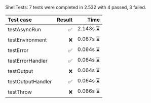 ShellTests: 7 tests were completed in 2.532 with 4 passed, 3 failed.

| Test case | Result | Time |
| :--- | ---: | ---:  |
| testAsyncRun | ✅ |2.143s ⌛️ |
| testEnvironment | ❌ | 0.067s ⌛️ |
| testError | ✅ |0.064s ⌛️ |
| testErrorHandler | ✅ |0.064s ⌛️ |
| testOutput | ❌ | 0.064s ⌛️ |
| testOutputHandler | ✅ |0.064s ⌛️ |
| testThrow | ❌ | 0.066s ⌛️ |
